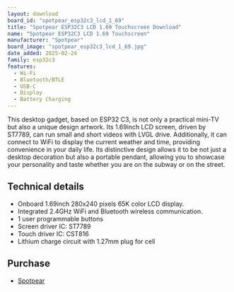 ```yaml
---
layout: download
board_id: "spotpear_esp32c3_lcd_1_69"
title: "Spotpear ESP32C3 LCD 1.69 Touchscreen Download"
name: "Spotpear ESP32C3 LCD 1.69 Touchscreen"
manufacturer: "Spotpear"
board_image: "spotpear_esp32c3_lcd_1_69.jpg"
date_added: 2025-02-24
family: esp32c3
features:
  - Wi-Fi
  - Bluetooth/BTLE
  - USB-C
  - Display
  - Battery Charging
---
```


This desktop gadget, based on ESP32 C3, is not only a practical mini-TV but also a unique design artwork.  Its 1.69inch LCD screen, driven by ST7789, can run small and short videos with LVGL drive.  Additionally, it can connect to WiFi to display the current weather and time, providing convenience in your daily life.  Its distinctive design allows it to be not just a desktop decoration but also a portable pendant, allowing you to showcase your personality and taste whether you are on the subway or on the street.

## Technical details

 - Onboard 1.69inch 280x240 pixels 65K color LCD display.
 - Integrated 2.4GHz WiFi and Bluetooth wireless communication.
 - 1 user programmable buttons 
 - Screen driver IC: ST7789
 - Touch driver IC:  CST816
 - Lithium charge circuit with 1.27mm plug for cell

## Purchase
* [Spotpear](https://spotpear.com/shop/ESP32-C3-Ornament-Trinket-LVGL-Astronaut-Clock-Watch-MINI-TV-1.69inch-Round-LCD-TouchScreen-ST7789-240x280.html)
